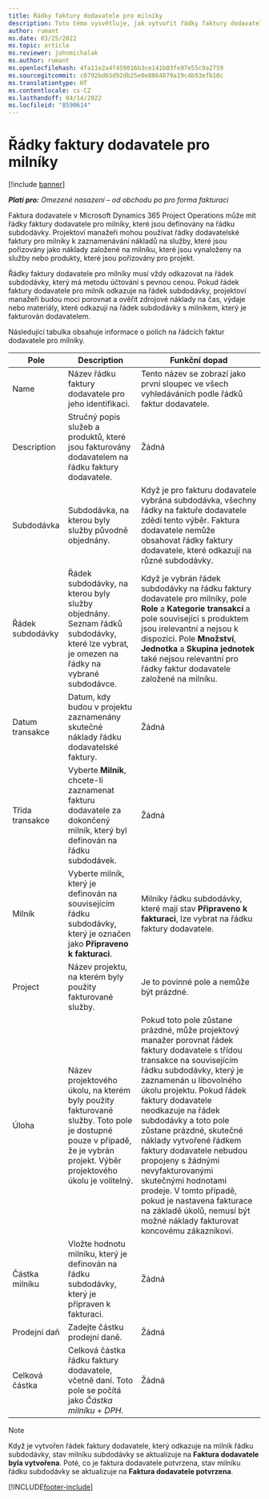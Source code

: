```yaml
---
title: Řádky faktury dodavatele pro milníky
description: Toto téma vysvětluje, jak vytvořit řádky faktury dodavatele pro milníky v subdodávce.
author: rumant
ms.date: 03/25/2022
ms.topic: article
ms.reviewer: johnmichalak
ms.author: rumant
ms.openlocfilehash: 4fa11e2a4f459016b3ce141b03fe97e55c9a2759
ms.sourcegitcommit: c0792bd65d92db25e0e8864879a19c4b93efb10c
ms.translationtype: HT
ms.contentlocale: cs-CZ
ms.lasthandoff: 04/14/2022
ms.locfileid: "8590614"
---
```

# <a name="vendor-invoice-lines-for-milestones"></a>Řádky faktury dodavatele pro milníky

[!include [banner](../../includes/dataverse-preview.md)]

_**Platí pro:** Omezené nasazení – od obchodu po pro forma fakturaci_

Faktura dodavatele v Microsoft Dynamics 365 Project Operations může mít řádky faktury dodavatele pro milníky, které jsou definovány na řádku subdodávky. Projektoví manažeři mohou používat řádky dodavatelské faktury pro milníky k zaznamenávání nákladů na služby, které jsou pořizovány jako náklady založené na milníku, které jsou vynaloženy na služby nebo produkty, které jsou pořizovány pro projekt.

Řádky faktury dodavatele pro milníky musí vždy odkazovat na řádek subdodávky, který má metodu účtování s pevnou cenou. Pokud řádek faktury dodavatele pro milník odkazuje na řádek subdodávky, projektoví manažeři budou moci porovnat a ověřit zdrojové náklady na čas, výdaje nebo materiály, které odkazují na řádek subdodávky s milníkem, který je fakturován dodavatelem.

Následující tabulka obsahuje informace o polích na řádcích faktur dodavatele pro milníky.

| Pole | Description | Funkční dopad |
| --- | --- | --- |
| Name | Název řádku faktury dodavatele pro jeho identifikaci. | Tento název se zobrazí jako první sloupec ve všech vyhledáváních podle řádků faktur dodavatele. |
| Description | Stručný popis služeb a produktů, které jsou fakturovány dodavatelem na řádku faktury dodavatele. | Žádná |
| Subdodávka | Subdodávka, na kterou byly služby původně objednány. | Když je pro fakturu dodavatele vybrána subdodávka, všechny řádky na faktuře dodavatele zdědí tento výběr. Faktura dodavatele nemůže obsahovat řádky faktury dodavatele, které odkazují na různé subdodávky. |
| Řádek subdodávky | Řádek subdodávky, na kterou byly služby objednány. Seznam řádků subdodávky, které lze vybrat, je omezen na řádky na vybrané subdodávce. | Když je vybrán řádek subdodávky na řádku faktury dodavatele pro milníky, pole **Role** a **Kategorie transakcí** a pole související s produktem jsou irelevantní a nejsou k dispozici. Pole **Množství**, **Jednotka** a **Skupina jednotek** také nejsou relevantní pro řádky faktur dodavatele založené na milníku. |
| Datum transakce | Datum, kdy budou v projektu zaznamenány skutečné náklady řádku dodavatelské faktury. | Žádná |
| Třída transakce | Vyberte **Milník**, chcete-li zaznamenat fakturu dodavatele za dokončený milník, který byl definován na řádku subdodávek. | Žádná |
| Milník | Vyberte milník, který je definován na souvisejícím řádku subdodávky, který je označen jako **Připraveno k fakturaci**. | Milníky řádku subdodávky, které mají stav **Připraveno k fakturaci**, lze vybrat na řádku faktury dodavatele. |
| Project | Název projektu, na kterém byly použity fakturované služby. | Je to povinné pole a nemůže být prázdné. |
| Úloha | Název projektového úkolu, na kterém byly použity fakturované služby. Toto pole je dostupné pouze v případě, že je vybrán projekt. Výběr projektového úkolu je volitelný. | Pokud toto pole zůstane prázdné, může projektový manažer porovnat řádek faktury dodavatele s třídou transakce na souvisejícím řádku subdodávky, který je zaznamenán u libovolného úkolu projektu. Pokud řádek faktury dodavatele neodkazuje na řádek subdodávky a toto pole zůstane prázdné, skutečné náklady vytvořené řádkem faktury dodavatele nebudou propojeny s žádnými nevyfakturovanými skutečnými hodnotami prodeje. V tomto případě, pokud je nastavena fakturace na základě úkolů, nemusí být možné náklady fakturovat koncovému zákazníkovi. |
| Částka milníku | Vložte hodnotu milníku, který je definován na řádku subdodávky, který je připraven k fakturaci. | Žádná |
| Prodejní daň | Zadejte částku prodejní daně. | Žádná |
| Celková částka | Celková částka řádku faktury dodavatele, včetně daní. Toto pole se počítá jako *Částka milníku* + *DPH*. | Žádná |

> [!NOTE]
> Když je vytvořen řádek faktury dodavatele, který odkazuje na milník řádku subdodávky, stav milníku subdodávky se aktualizuje na **Faktura dodavatele byla vytvořena**. Poté, co je faktura dodavatele potvrzena, stav milníku řádku subdodávky se aktualizuje na **Faktura dodavatele potvrzena**.

[!INCLUDE[footer-include](../../includes/footer-banner.md)]
